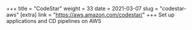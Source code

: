 +++
title = "CodeStar"
weight = 33
date = 2021-03-07
slug = "codestar-aws"
[extra]
link = "https://aws.amazon.com/codestar/"
+++
Set up applications and CD pipelines on AWS

